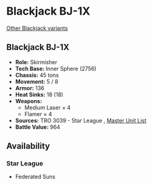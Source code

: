 # Blackjack BJ-1X 

[Other Blackjack variants](../blackjack.md) 

## Blackjack BJ-1X 

- **Role:** Skirmisher 
- **Tech Base:** Inner Sphere (2756) 
- **Chassis:** 45 tons 
- **Movement:** 5 / 8 
- **Armor:** 136 
- **Heat Sinks:** 18 (18) 
- **Weapons:** 
  - Medium Laser × 4 
  - Flamer × 4 
- **Sources:** TRO 3039 - Star League , [Master Unit List](http://masterunitlist.info/Unit/Details/376/blackjack-bj-1x) 
- **Battle Value:** 964 

## Availability 

### Star League 

- Federated Suns 

